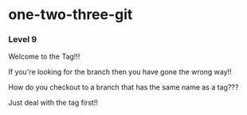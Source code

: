 one-two-three-git
=================

### Level 9

Welcome to the Tag!!!

If you're looking for the branch then you have gone the wrong way!!

How do you checkout to a branch that has the same name as a tag???

Just deal with the tag first!!

